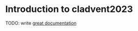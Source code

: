 # Introduction to cladvent2023

TODO: write [great documentation](http://jacobian.org/writing/what-to-write/)
